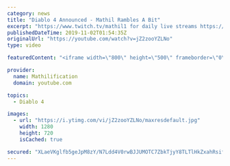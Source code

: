 ```yaml
---
category: news
title: "Diablo 4 Announced - Mathil Rambles A Bit"
excerpt: "https://www.twitch.tv/mathil1 for daily live streams https://twitter.com/MathilExists https://www.instagram.com/mathilexists/ ..."
publishedDateTime: 2019-11-02T01:54:35Z
originalUrl: "https://youtube.com/watch?v=jZ2zooYZLNo"
type: video

featuredContent: "<iframe width=\"800\" height=\"500\" frameborder=\"0\" src=\"https://www.youtube.com/embed/jZ2zooYZLNo\" allow=\"accelerometer; autoplay; encrypted-media; gyroscope; picture-in-picture\" allowfullscreen></iframe>"

provider:
  name: Mathilification
  domain: youtube.com

topics:
  - Diablo 4

images:
  - url: "https://i.ytimg.com/vi/jZ2zooYZLNo/maxresdefault.jpg"
    width: 1280
    height: 720
    isCached: true

secured: "XLaeVKglfb5geJpM8zY/N7Ldd4V0rwBJJUMOTC7ZbkTjyY8TLTlHkZxahRsifAiO+64G8V2th3mjMSXp2Xmfn3DfuTavqa2HsWqFxsoVEpZV3oFbp0ACrFMgTPH/Y/M72qnSYpsPl42qKAT0PGcDI05gf/iCpjD1s1MpK0DkmbMrV/gEUnCdJtdr5jXVXRIjkC2nJWCKWCyrRbFytqNG16p4Xph51z9EUJLCg/rwN+JgT4lRQ+QfLvxSLzZyczIKUHAt9fd+G1UlxcYgnfhqgVawLT5k6pYWsBK/uRQzizOMoXdj4eIaTBQKi80WrM7krG9YLAhXMlLdPdpm0c8Vg2sziRvACE7OlOTbcDdE8miDvyRaK0Xg22CeHZQ+/SUcev24fZkLY02b7ZnlhMqn+YK+hs9YAVMcSO+GxTMjBZqwHhYsAHZ6783RLyuESzTt;4b2479aR7ASqu0Bc8Ud4Ig=="
---
```


